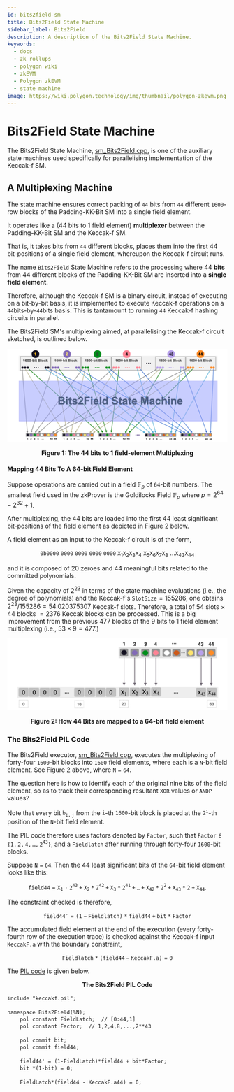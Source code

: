 ```yaml
---
id: bits2field-sm
title: Bits2Field State Machine
sidebar_label: Bits2Field
description: A description of the Bits2Field State Machine.
keywords:
  - docs
  - zk rollups
  - polygon wiki
  - zkEVM
  - Polygon zkEVM
  - state machine
image: https://wiki.polygon.technology/img/thumbnail/polygon-zkevm.png
---
```


# Bits2Field State Machine

The Bits2Field State Machine, [sm_Bits2Field.cpp](https://github.com/0xPolygonHermez/zkevm-prover/blob/main/src/sm/bits2field/bits2field_executor.cpp), is one of the auxiliary state machines used specifically for parallelising implementation of the Keccak-f SM.



## A Multiplexing Machine

The state machine ensures correct packing of $\mathtt{44}$ bits from $\mathtt{44}$ different $\mathtt{1600}$-row blocks of the Padding-KK-Bit SM into a single field element.

It operates like a (44 bits to 1 field element) **multiplexer** between the Padding-KK-Bit SM and the Keccak-f SM. 

That is, it takes bits from $\mathtt{44}$ different blocks, places them into the first 44 bit-positions of a single field element, whereupon the Keccak-f circuit runs. 

The name $\texttt{Bits2Field}$ State Machine refers to the processing where $44$ **bits** from $44$ different blocks of the Padding-KK-Bit SM are inserted into a **single field element**.

Therefore, although the Keccak-f SM is a binary circuit, instead of executing on a bit-by-bit basis, it is implemented to execute Keccak-f operations on a $\mathtt{44}$bits-by-$\mathtt{44}$bits basis. This is tantamount to running $\mathtt{44}$ Keccak-f hashing circuits in parallel.

The Bits2Field SM's multiplexing aimed, at parallelising the Keccak-f circuit sketched, is outlined below. 



![Figure 1: The 44 bits to 1 field-element Multiplexing](figures/01b2f-44-2-one-multiplex.png)

<div align="center"><b> Figure 1: The 44 bits to 1 field-element Multiplexing </b></div>



#### Mapping 44 Bits To A 64-bit Field Element

Suppose operations are carried out in a field $\mathbb{F}_p$ of $\mathtt{64}$-bit numbers. The smallest field used in the zkProver is the Goldilocks Field  $\mathbb{F}_p$  where $p = 2^{64} - 2^{32}+1$.

After multiplexing, the 44 bits are loaded into the first 44 least significant bit-positions of the field element as depicted in Figure 2 below.

A field element as an input to the Keccak-f circuit is of the form,

$$
\mathtt{0b}\mathtt{0000\ 0000\ 0000\ 0000\ 0000}\ \mathtt{X}_1 \mathtt{X}_2 \mathtt{X}_3 \mathtt{X}_4\ \mathtt{X}_5 \mathtt{X}_6 \mathtt{X}_7 \mathtt{X}_8\ \dots \mathtt{X}_{43} \mathtt{X}_{44}
\text{ }
$$

and it is composed of 20 zeroes and 44 meaningful bits related to the committed polynomials.

Given the capacity of $2^{23}$ in terms of the state machine evaluations (i.e., the degree of polynomials) and the Keccak-f's $\texttt{SlotSize} = 155286$, one obtains $2^{23} / 155286 = 54.020375307$ Keccak-f slots. Therefore, a total of $54$ slots $\times$ $44$ blocks $= 2376$ Keccak blocks can be processed. This is a big improvement from the previous $477$ blocks of the 9 bits to 1 field element multiplexing (i.e., $53 \times 9 = 477$.)

![Figure 2: 44 Bits mapped to a 64-bit field element](figures/02b2f-44-bits-to-64bit-fe.png)

<div align="center"><b> Figure 2: How 44 Bits are mapped to a 64-bit field element </b></div>



### The Bits2Field PIL Code

The Bits2Field executor, [sm_Bits2Field.cpp](https://github.com/0xPolygonHermez/zkevm-prover/blob/main/src/sm/bits2field/bits2field_executor.cpp), executes the multiplexing of forty-four $\mathtt{1600}$-bit blocks into $\mathtt{1600}$ field elements, where each is a $\mathtt{N}$-bit field element. See Figure 2 above, where $\mathtt{N = 64}$.

The question here is how to identify each of the original nine bits of the field element, so as to track their corresponding resultant $\mathtt{XOR}$ values or $\mathtt{ANDP}$ values? 

Note that every bit $\mathtt{b_{i,j}}$ from the $\mathtt{i}$-th $\mathtt{1600}$-bit block is placed at the $\mathtt{2^{i}}$-th position of the $\mathtt{N}$-bit field element.

The PIL code therefore uses factors denoted by $\mathtt{Factor}$, such that $\mathtt{Factor \in \{ 1, 2, 4, \dots , 2^{43} \}}$, and a $\mathtt{Fieldlatch}$ after running through forty-four $\mathtt{1600}$-bit blocks.

Suppose $\mathtt{N = 64}$. Then the 44 least significant bits of the $\mathtt{64}$-bit field element looks like this:

$$
\mathtt{field44 = X_1 \cdot 2^{43} + X_{2}*{2}^{42} + X_{3}*{2}^{41} + \dots + X_{42}*{2}^2 + X_{43}*2 + X_{44}}.
$$

The constraint checked is therefore,

$$
\mathtt{field44' = (1-Fieldlatch)*field44 + bit*Factor}
$$

The accumulated field element at the end of the execution (every forty-fourth row of the execution trace) is checked against the Keccak-f input $\mathtt{KeccakF.a}$ with the boundary constraint,

$$
\mathtt{Fieldlatch*(field44 - KeccakF.a) = 0}
$$

The [PIL code](https://github.com/0xPolygonHermez/zkevm-proverjs/blob/develop/pil/bits2field.pil) is given below.

<div align="center"><b> The Bits2Field PIL Code </b></div>

```pil
include "keccakf.pil";

namespace Bits2Field(%N);
    pol constant FieldLatch;  // [0:44,1]
    pol constant Factor;  // 1,2,4,8,...,2**43

    pol commit bit;
    pol commit field44;

    field44' = (1-FieldLatch)*field44 + bit*Factor;
    bit *(1-bit) = 0;

    FieldLatch*(field44 - KeccakF.a44) = 0;
```


